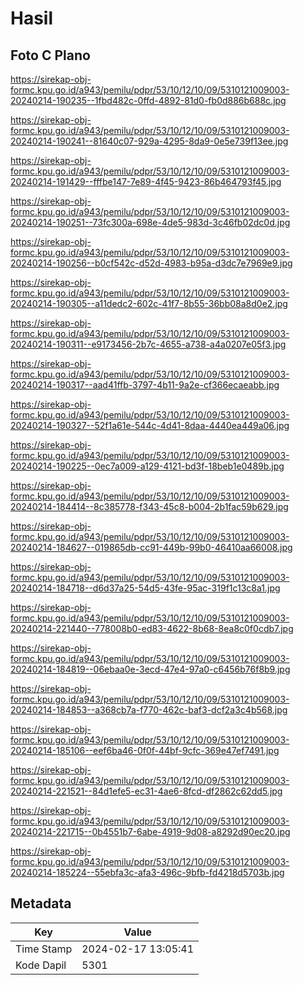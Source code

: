 # Hasil

## Foto C Plano

https://sirekap-obj-formc.kpu.go.id/a943/pemilu/pdpr/53/10/12/10/09/5310121009003-20240214-190235--1fbd482c-0ffd-4892-81d0-fb0d886b688c.jpg

https://sirekap-obj-formc.kpu.go.id/a943/pemilu/pdpr/53/10/12/10/09/5310121009003-20240214-190241--81640c07-929a-4295-8da9-0e5e739f13ee.jpg

https://sirekap-obj-formc.kpu.go.id/a943/pemilu/pdpr/53/10/12/10/09/5310121009003-20240214-191429--fffbe147-7e89-4f45-9423-86b464793f45.jpg

https://sirekap-obj-formc.kpu.go.id/a943/pemilu/pdpr/53/10/12/10/09/5310121009003-20240214-190251--73fc300a-698e-4de5-983d-3c46fb02dc0d.jpg

https://sirekap-obj-formc.kpu.go.id/a943/pemilu/pdpr/53/10/12/10/09/5310121009003-20240214-190256--b0cf542c-d52d-4983-b95a-d3dc7e7969e9.jpg

https://sirekap-obj-formc.kpu.go.id/a943/pemilu/pdpr/53/10/12/10/09/5310121009003-20240214-190305--a11dedc2-602c-41f7-8b55-36bb08a8d0e2.jpg

https://sirekap-obj-formc.kpu.go.id/a943/pemilu/pdpr/53/10/12/10/09/5310121009003-20240214-190311--e9173456-2b7c-4655-a738-a4a0207e05f3.jpg

https://sirekap-obj-formc.kpu.go.id/a943/pemilu/pdpr/53/10/12/10/09/5310121009003-20240214-190317--aad41ffb-3797-4b11-9a2e-cf366ecaeabb.jpg

https://sirekap-obj-formc.kpu.go.id/a943/pemilu/pdpr/53/10/12/10/09/5310121009003-20240214-190327--52f1a61e-544c-4d41-8daa-4440ea449a06.jpg

https://sirekap-obj-formc.kpu.go.id/a943/pemilu/pdpr/53/10/12/10/09/5310121009003-20240214-190225--0ec7a009-a129-4121-bd3f-18beb1e0489b.jpg

https://sirekap-obj-formc.kpu.go.id/a943/pemilu/pdpr/53/10/12/10/09/5310121009003-20240214-184414--8c385778-f343-45c8-b004-2b1fac59b629.jpg

https://sirekap-obj-formc.kpu.go.id/a943/pemilu/pdpr/53/10/12/10/09/5310121009003-20240214-184627--019865db-cc91-449b-99b0-46410aa66008.jpg

https://sirekap-obj-formc.kpu.go.id/a943/pemilu/pdpr/53/10/12/10/09/5310121009003-20240214-184718--d6d37a25-54d5-43fe-95ac-319f1c13c8a1.jpg

https://sirekap-obj-formc.kpu.go.id/a943/pemilu/pdpr/53/10/12/10/09/5310121009003-20240214-221440--778008b0-ed83-4622-8b68-8ea8c0f0cdb7.jpg

https://sirekap-obj-formc.kpu.go.id/a943/pemilu/pdpr/53/10/12/10/09/5310121009003-20240214-184819--06ebaa0e-3ecd-47e4-97a0-c6456b76f8b9.jpg

https://sirekap-obj-formc.kpu.go.id/a943/pemilu/pdpr/53/10/12/10/09/5310121009003-20240214-184853--a368cb7a-f770-462c-baf3-dcf2a3c4b568.jpg

https://sirekap-obj-formc.kpu.go.id/a943/pemilu/pdpr/53/10/12/10/09/5310121009003-20240214-185106--eef6ba46-0f0f-44bf-9cfc-369e47ef7491.jpg

https://sirekap-obj-formc.kpu.go.id/a943/pemilu/pdpr/53/10/12/10/09/5310121009003-20240214-221521--84d1efe5-ec31-4ae6-8fcd-df2862c62dd5.jpg

https://sirekap-obj-formc.kpu.go.id/a943/pemilu/pdpr/53/10/12/10/09/5310121009003-20240214-221715--0b4551b7-6abe-4919-9d08-a8292d90ec20.jpg

https://sirekap-obj-formc.kpu.go.id/a943/pemilu/pdpr/53/10/12/10/09/5310121009003-20240214-185224--55ebfa3c-afa3-496c-9bfb-fd4218d5703b.jpg


## Metadata

| Key        | Value               |
| ---------- | ------------------- |
| Time Stamp | 2024-02-17 13:05:41 |
| Kode Dapil | 5301                |



